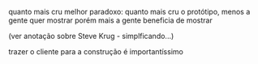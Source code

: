 quanto mais cru melhor
paradoxo: quanto mais cru o protótipo, menos a gente quer mostrar porém mais a gente beneficia de mostrar

(ver anotação sobre Steve Krug - simplficando...)

trazer o cliente para a construção é importantíssimo